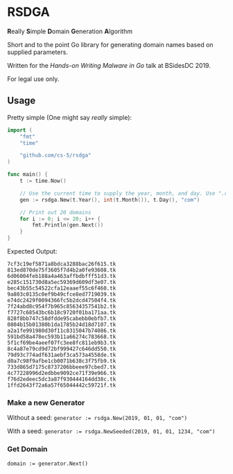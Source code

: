 # RSDGA

**R**eally **S**imple **D**omain **G**eneration **A**lgorithm

Short and to the point Go library for generating domain names based on supplied parameters.

Written for the _Hands-on Writing Malware in Go_ talk at BSidesDC 2019.

For legal use only.

## Usage

Pretty simple (One might say _really_ simple):

```go
import (
	"fmt"
	"time"

	"github.com/cs-5/rsdga"
)

func main() {
	t := time.Now()

	// Use the current time to supply the year, month, and day. Use ".com" as the TLD
	gen := rsdga.New(t.Year(), int(t.Month()), t.Day(), "com")

	// Print out 20 domains
	for i := 0; i <= 20; i++ {
		fmt.Println(gen.Next())
	}
}
```

Expected Output:

```
7cf3c19ef5871a8bdca3288bac26f615.tk
813ed870de75f3605f7d4b2a0fe93608.tk
6d06004feb188a4a463affbdbfff51d3.tk
e285c151730d8a5ec59369d609df3e07.tk
bec43b55c54522cfa12eaaef55c6f460.tk
9a803c0135c0ef9b49cfce8ed7719039.tk
e74dc2429f0094366fc5b2dcd47504f4.tk
7f24abd8c954f7b965c85634357541b2.tk
f7727c68543bc6b18c9720f01ba171aa.tk
828f8bb747c58dfdde95cabebb0ebfb7.tk
0804b15b01380b1da1785b24d18d7107.tk
a2a1fe991980d30f11c8315047b74086.tk
591bd58a478ec593b11a66274c783668.tk
5f1cf69be4aeef07fc3ee8fc811eb9b3.tk
8c4a87e79cd9d72bf999427c646dd550.tk
79d93c774adf631aebf3ca573a4558de.tk
d0a7c98f9afbe1cb0071b638c3f75fb9.tk
733d865d7175c8737206bbeee97cbed7.tk
4c77228996d2edbbe9092ce71f39e966.tk
f76d2edeec5dc3a87f930444164dd38c.tk
1ffd2643f72a6a57f65044442c59721f.tk
```

### Make a new Generator

Without a seed:
`generator := rsdga.New(2019, 01, 01, "com")`

With a seed:
`generator := rsdga.NewSeeded(2019, 01, 01, 1234, "com")`

### Get Domain

`domain := generator.Next()`
